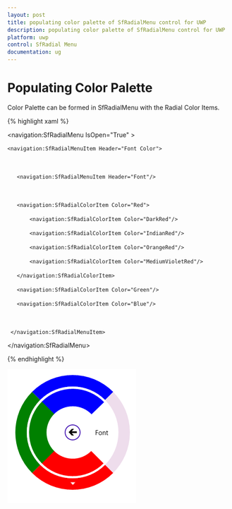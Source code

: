 ```yaml
---
layout: post
title: populating color palette of SfRadialMenu control for UWP
description: populating color palette of SfRadialMenu control for UWP
platform: uwp
control: SfRadial Menu 
documentation: ug
---
```


# Populating Color Palette

Color Palette can be formed in SfRadialMenu with the Radial Color Items. 

{% highlight xaml %}

<navigation:SfRadialMenu IsOpen="True" >

    <navigation:SfRadialMenuItem Header="Font Color">



       <navigation:SfRadialMenuItem Header="Font"/>



       <navigation:SfRadialColorItem Color="Red">

           <navigation:SfRadialColorItem Color="DarkRed"/>

           <navigation:SfRadialColorItem Color="IndianRed"/>

           <navigation:SfRadialColorItem Color="OrangeRed"/>

           <navigation:SfRadialColorItem Color="MediumVioletRed"/>

       </navigation:SfRadialColorItem>

       <navigation:SfRadialColorItem Color="Green"/>

       <navigation:SfRadialColorItem Color="Blue"/>



     </navigation:SfRadialMenuItem>

</navigation:SfRadialMenu>

{% endhighlight %}

![](Populating-Color-Palette_images/Populating-Color-Palette_img1.png)







